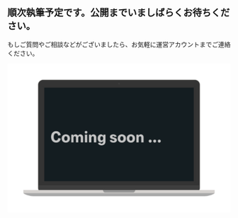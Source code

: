 ## 順次執筆予定です。公開までいましばらくお待ちください。
もしご質問やご相談などがございましたら、お気軽に運営アカウントまでご連絡ください。

![近日公開](../images/tutorial/dummy.png)
